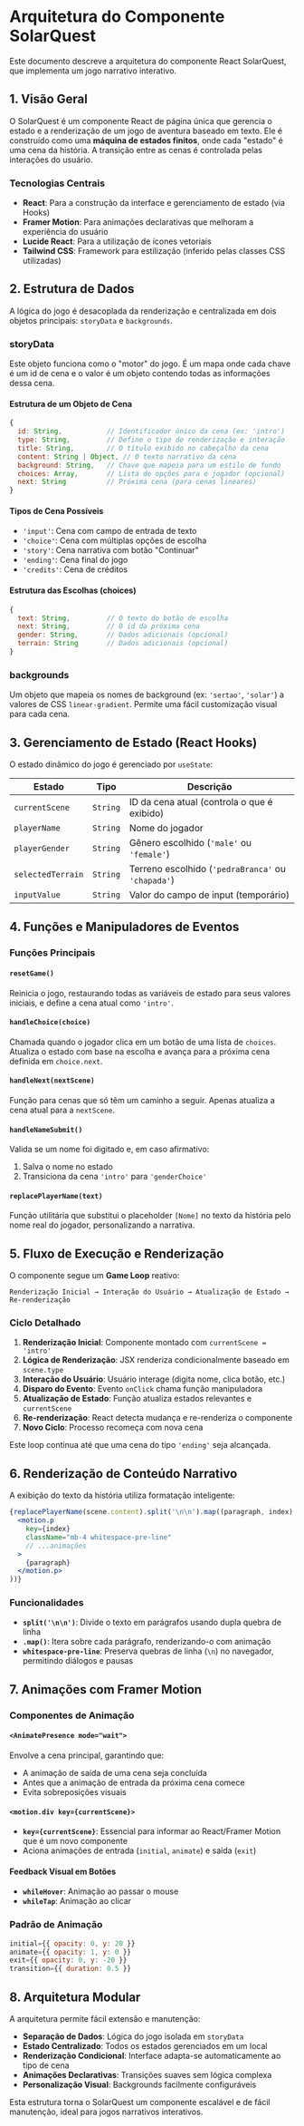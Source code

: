# Arquitetura do Componente SolarQuest

Este documento descreve a arquitetura do componente React SolarQuest, que implementa um jogo narrativo interativo.

## 1. Visão Geral

O SolarQuest é um componente React de página única que gerencia o estado e a renderização de um jogo de aventura baseado em texto. Ele é construído como uma **máquina de estados finitos**, onde cada "estado" é uma cena da história. A transição entre as cenas é controlada pelas interações do usuário.

### Tecnologias Centrais

- **React**: Para a construção da interface e gerenciamento de estado (via Hooks)
- **Framer Motion**: Para animações declarativas que melhoram a experiência do usuário
- **Lucide React**: Para a utilização de ícones vetoriais
- **Tailwind CSS**: Framework para estilização (inferido pelas classes CSS utilizadas)

## 2. Estrutura de Dados

A lógica do jogo é desacoplada da renderização e centralizada em dois objetos principais: `storyData` e `backgrounds`.

### storyData

Este objeto funciona como o "motor" do jogo. É um mapa onde cada chave é um id de cena e o valor é um objeto contendo todas as informações dessa cena.

#### Estrutura de um Objeto de Cena

```javascript
{
  id: String,           // Identificador único da cena (ex: 'intro')
  type: String,         // Define o tipo de renderização e interação
  title: String,        // O título exibido no cabeçalho da cena
  content: String | Object, // O texto narrativo da cena
  background: String,   // Chave que mapeia para um estilo de fundo
  choices: Array,       // Lista de opções para o jogador (opcional)
  next: String          // Próxima cena (para cenas lineares)
}
```

#### Tipos de Cena Possíveis

- `'input'`: Cena com campo de entrada de texto
- `'choice'`: Cena com múltiplas opções de escolha
- `'story'`: Cena narrativa com botão "Continuar"
- `'ending'`: Cena final do jogo
- `'credits'`: Cena de créditos

#### Estrutura das Escolhas (choices)

```javascript
{
  text: String,         // O texto do botão de escolha
  next: String,         // O id da próxima cena
  gender: String,       // Dados adicionais (opcional)
  terrain: String       // Dados adicionais (opcional)
}
```

### backgrounds

Um objeto que mapeia os nomes de background (ex: `'sertao'`, `'solar'`) a valores de CSS `linear-gradient`. Permite uma fácil customização visual para cada cena.

## 3. Gerenciamento de Estado (React Hooks)

O estado dinâmico do jogo é gerenciado por `useState`:

| Estado | Tipo | Descrição |
|--------|------|-----------|
| `currentScene` | `String` | ID da cena atual (controla o que é exibido) |
| `playerName` | `String` | Nome do jogador |
| `playerGender` | `String` | Gênero escolhido (`'male'` ou `'female'`) |
| `selectedTerrain` | `String` | Terreno escolhido (`'pedraBranca'` ou `'chapada'`) |
| `inputValue` | `String` | Valor do campo de input (temporário) |

## 4. Funções e Manipuladores de Eventos

### Funções Principais

#### `resetGame()`
Reinicia o jogo, restaurando todas as variáveis de estado para seus valores iniciais, e define a cena atual como `'intro'`.

#### `handleChoice(choice)`
Chamada quando o jogador clica em um botão de uma lista de `choices`. Atualiza o estado com base na escolha e avança para a próxima cena definida em `choice.next`.

#### `handleNext(nextScene)`
Função para cenas que só têm um caminho a seguir. Apenas atualiza a cena atual para a `nextScene`.

#### `handleNameSubmit()`
Valida se um nome foi digitado e, em caso afirmativo:
1. Salva o nome no estado
2. Transiciona da cena `'intro'` para `'genderChoice'`

#### `replacePlayerName(text)`
Função utilitária que substitui o placeholder `[Nome]` no texto da história pelo nome real do jogador, personalizando a narrativa.

## 5. Fluxo de Execução e Renderização

O componente segue um **Game Loop** reativo:

```
Renderização Inicial → Interação do Usuário → Atualização de Estado → Re-renderização
```

### Ciclo Detalhado

1. **Renderização Inicial**: Componente montado com `currentScene = 'intro'`
2. **Lógica de Renderização**: JSX renderiza condicionalmente baseado em `scene.type`
3. **Interação do Usuário**: Usuário interage (digita nome, clica botão, etc.)
4. **Disparo do Evento**: Evento `onClick` chama função manipuladora
5. **Atualização de Estado**: Função atualiza estados relevantes e `currentScene`
6. **Re-renderização**: React detecta mudança e re-renderiza o componente
7. **Novo Ciclo**: Processo recomeça com nova cena

Este loop continua até que uma cena do tipo `'ending'` seja alcançada.

## 6. Renderização de Conteúdo Narrativo

A exibição do texto da história utiliza formatação inteligente:

```jsx
{replacePlayerName(scene.content).split('\n\n').map((paragraph, index) => (
  <motion.p 
    key={index}
    className="mb-4 whitespace-pre-line"
    // ...animações
  >
    {paragraph}
  </motion.p>
))}
```

### Funcionalidades

- **`split('\n\n')`**: Divide o texto em parágrafos usando dupla quebra de linha
- **`.map()`**: Itera sobre cada parágrafo, renderizando-o com animação
- **`whitespace-pre-line`**: Preserva quebras de linha (`\n`) no navegador, permitindo diálogos e pausas

## 7. Animações com Framer Motion

### Componentes de Animação

#### `<AnimatePresence mode="wait">`
Envolve a cena principal, garantindo que:
- A animação de saída de uma cena seja concluída
- Antes que a animação de entrada da próxima cena comece
- Evita sobreposições visuais

#### `<motion.div key={currentScene}>`
- **`key={currentScene}`**: Essencial para informar ao React/Framer Motion que é um novo componente
- Aciona animações de entrada (`initial`, `animate`) e saída (`exit`)

#### Feedback Visual em Botões
- **`whileHover`**: Animação ao passar o mouse
- **`whileTap`**: Animação ao clicar

### Padrão de Animação

```jsx
initial={{ opacity: 0, y: 20 }}
animate={{ opacity: 1, y: 0 }}
exit={{ opacity: 0, y: -20 }}
transition={{ duration: 0.5 }}
```

## 8. Arquitetura Modular

A arquitetura permite fácil extensão e manutenção:

- **Separação de Dados**: Lógica do jogo isolada em `storyData`
- **Estado Centralizado**: Todos os estados gerenciados em um local
- **Renderização Condicional**: Interface adapta-se automaticamente ao tipo de cena
- **Animações Declarativas**: Transições suaves sem lógica complexa
- **Personalização Visual**: Backgrounds facilmente configuráveis

Esta estrutura torna o SolarQuest um componente escalável e de fácil manutenção, ideal para jogos narrativos interativos.
